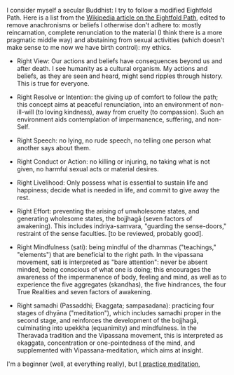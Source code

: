 <!--
.. title: Ethics
.. slug: ethics
.. date: 2019-11-10 14:31:28 UTC+01:00
.. tags: 
.. category: 
.. link: 
.. description: 
.. type: text
.. status:
-->

I consider myself a secular Buddhist: I try to follow a modified Eightfold Path. Here is a list from the [Wikipedia article on the Eightfold Path](https://en.wikipedia.org/wiki/Noble_Eightfold_Path), edited to remove anachronisms or beliefs I otherwise don't adhere to: mostly reincarnation, complete renunciation to the material (I think there is a more pragmatic middle way) and abstaining from sexual activities (which doesn't make sense to me now we have birth control): my ethics.

 - Right View: Our actions and beliefs have consequences beyond us and after death. I see humanity as a cultural organism. My actions and beliefs, as they are seen and heard, might send ripples through history. This is true for everyone.

 - Right Resolve or Intention: the giving up of comfort to follow the path; this concept aims at peaceful renunciation, into an environment of non-ill-will (to loving kindness), away from cruelty (to compassion). Such an environment aids contemplation of impermanence, suffering, and non-Self.

 - Right Speech: no lying, no rude speech, no telling one person what another says about them.

 - Right Conduct or Action: no killing or injuring, no taking what is not given, no harmful sexual acts or material desires.

 - Right Livelihood: Only possess what is essential to sustain life and happiness; decide what is needed in life, and commit to give away the rest.

 - Right Effort: preventing the arising of unwholesome states, and generating wholesome states, the bojjhagā (seven factors of awakening). This includes indriya-samvara, "guarding the sense-doors," restraint of the sense faculties. [to be reviewed, probably good].

 - Right Mindfulness (sati): being mindful of the dhammas ("teachings," "elements") that are beneficial to the right path. In the vipassana movement, sati is interpreted as "bare attention": never be absent minded, being conscious of what one is doing; this encourages the awareness of the impermanence of body, feeling and mind, as well as to experience the five aggregates (skandhas), the five hindrances, the four True Realities and seven factors of awakening.

 - Right samadhi (Passaddhi; Ekaggata; sampasadana): practicing four stages of dhyāna ("meditation"), which includes samadhi proper in the second stage, and reinforces the development of the bojjhagā, culminating into upekkha (equanimity) and mindfulness. In the Theravada tradition and the Vipassana movement, this is interpreted as ekaggata, concentration or one-pointedness of the mind, and supplemented with Vipassana-meditation, which aims at insight.

I'm a beginner (well, at everything really), but [I practice meditation](/mine/meditation-for-programmers), 
